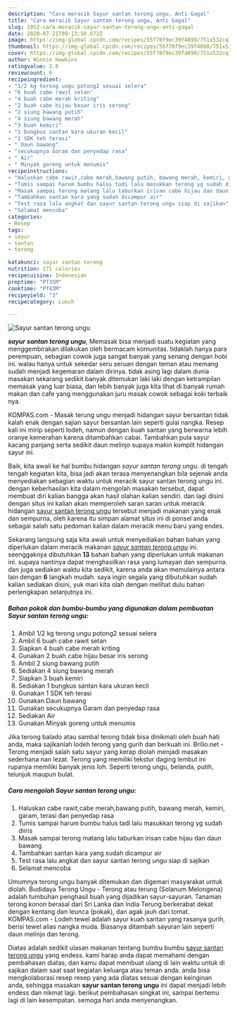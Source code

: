 ```yaml
---
description: "Cara meracik Sayur santan terong ungu, Anti Gagal"
title: "Cara meracik Sayur santan terong ungu, Anti Gagal"
slug: 2052-cara-meracik-sayur-santan-terong-ungu-anti-gagal
date: 2020-07-21T09:13:50.672Z
image: https://img-global.cpcdn.com/recipes/55f70f9ec39f4890/751x532cq70/sayur-santan-terong-ungu-foto-resep-utama.jpg
thumbnail: https://img-global.cpcdn.com/recipes/55f70f9ec39f4890/751x532cq70/sayur-santan-terong-ungu-foto-resep-utama.jpg
cover: https://img-global.cpcdn.com/recipes/55f70f9ec39f4890/751x532cq70/sayur-santan-terong-ungu-foto-resep-utama.jpg
author: Winnie Hawkins
ratingvalue: 3.8
reviewcount: 6
recipeingredient:
- "1/2 kg terong ungu potong2 sesuai selera"
- "6 buah cabe rawit setan"
- "4 buah cabe merah kriting"
- "2 buah cabe hijau besar iris serong"
- "2 siung bawang putih"
- "4 siung bawang merah"
- "3 buah kemiri"
- "1 bungkus santan kara ukuran kecil"
- "1 SDK teh terasi"
- " Daun bawang"
- "secukupnya Garam dan penyedap rasa"
- " Air"
- " Minyak goreng untuk menumis"
recipeinstructions:
- "Haluskan cabe rawit,cabe merah,bawang putih, bawang merah, kemiri, garam, terasi dan penyedap rasa"
- "Tumis sampai harum bumbu halus tadi lalu masukkan terong yg sudah diiris"
- "Masak sampai terong matang lalu taburkan irisan cabe hijau dan daun bawang"
- "Tambahkan santan kara yang sudah dicampur air"
- "Test rasa lalu angkat dan sayur santan terong ungu siap di sajikan"
- "Selamat mencoba"
categories:
- Resep
tags:
- sayur
- santan
- terong

katakunci: sayur santan terong 
nutrition: 271 calories
recipecuisine: Indonesian
preptime: "PT35M"
cooktime: "PT43M"
recipeyield: "3"
recipecategory: Lunch

---
```



![Sayur santan terong ungu](https://img-global.cpcdn.com/recipes/55f70f9ec39f4890/751x532cq70/sayur-santan-terong-ungu-foto-resep-utama.jpg)

<b><i>sayur santan terong ungu</i></b>, Memasak bisa menjadi suatu kegiatan yang menggembirakan dilakukan oleh bermacam komunitas. tidaklah hanya para perempuan, sebagian cowok juga sangat banyak yang senang dengan hobi ini. walau hanya untuk sekedar seru seruan dengan teman atau memang sudah menjadi kegemaran dalam dirinya. tidak asing lagi dalam dunia masakan sekarang sedikit banyak ditemukan laki laki dengan ketrampilan memasak yang luar biasa, dan lebih banyak juga kita lihat di banyak rumah makan dan cafe yang menggunakan juru masak cowok sebagai koki terbaik nya.

KOMPAS.com - Masak terung ungu menjadi hidangan sayur bersantan tidak kalah enak dengan sajian sayur bersantan lain seperti gulai nangka. Resep kali ini mirip seperti lodeh, namun dengan kuah santan yang berwarna lebih oranye kemerahan karena ditambahkan cabai. Tambahkan pula sayur kacang panjang serta sedikit daun melinjo supaya makin komplit hidangan sayur ini.

Baik, kita awali ke hal bumbu hidangan <i>sayur santan terong ungu</i>. di tengah tengah kegiatan kita, bisa jadi akan terasa menyenangkan bila sejenak anda menyediakan sebagian waktu untuk meracik sayur santan terong ungu ini. dengan keberhasilan kita dalam mengolah masakan tersebut, dapat membuat diri kalian bangga akan hasil olahan kalian sendiri. dan lagi disini dengan situs ini kalian akan memperoleh saran saran untuk meracik hidangan <u>sayur santan terong ungu</u> tersebut menjadi makanan yang enak dan sempurna, oleh karena itu simpan alamat situs ini di ponsel anda sebagai salah satu pedoman kalian dalam meracik menu baru yang endes.


Sekarang langsung saja kita awali untuk menyediakan bahan bahan yang diperlukan dalam meracik makanan <u><i>sayur santan terong ungu</i></u> ini. seenggaknya dibutuhkan <b>13</b> bahan bahan yang diperlukan untuk makanan ini. supaya nantinya dapat menghasilkan rasa yang lumayan dan sempurna. dan juga sediakan waktu kita sedikit, karena anda akan memulainya antara lain dengan <b>6</b> langkah mudah. saya ingin segala yang dibutuhkan sudah kalian sediakan disini, yuk mari kita olah dengan melihat dulu bahan perlengkapan selanjutnya ini.

<!--inarticleads1-->

##### Bahan pokok dan bumbu-bumbu yang digunakan dalam pembuatan Sayur santan terong ungu:

1. Ambil 1/2 kg terong ungu potong2 sesuai selera
1. Ambil 6 buah cabe rawit setan
1. Siapkan 4 buah cabe merah kriting
1. Gunakan 2 buah cabe hijau besar iris serong
1. Ambil 2 siung bawang putih
1. Sediakan 4 siung bawang merah
1. Siapkan 3 buah kemiri
1. Sediakan 1 bungkus santan kara ukuran kecil
1. Gunakan 1 SDK teh terasi
1. Gunakan  Daun bawang
1. Gunakan secukupnya Garam dan penyedap rasa
1. Sediakan  Air
1. Gunakan  Minyak goreng untuk menumis


Jika terong balado atau sambal terong tidak bisa dinikmati oleh buah hati anda, maka sajikanlah lodeh terong yang gurih dan berkuah ini. Brilio.net - Terong menjadi salah satu sayur yang kerap diolah menjadi masakan sederhana nan lezat. Terong yang memiliki tekstur daging lembut ini rupanya memiliki banyak jenis loh. Seperti terong ungu, belanda, putih, telunjuk maupun bulat. 

<!--inarticleads2-->

##### Cara mengolah Sayur santan terong ungu:

1. Haluskan cabe rawit,cabe merah,bawang putih, bawang merah, kemiri, garam, terasi dan penyedap rasa
1. Tumis sampai harum bumbu halus tadi lalu masukkan terong yg sudah diiris
1. Masak sampai terong matang lalu taburkan irisan cabe hijau dan daun bawang
1. Tambahkan santan kara yang sudah dicampur air
1. Test rasa lalu angkat dan sayur santan terong ungu siap di sajikan
1. Selamat mencoba


Umumnya terong ungu banyak ditemukan dan digemari masyarakat untuk diolah. Budidaya Terong Ungu - Terong atau terung (Solanum Melongena) adalah tumbuhan penghasil buah yang dijadikan sayur-sayuran. Tanaman terong konon berasal dari Sri Lanka dan India Terung berkerabat dekat dengan kentang dan leunca (pokak), dan agak jauh dari tomat. KOMPAS.com - Lodeh tewel adalah sayur kuah santan yang rasanya gurih, berisi tewel alias nangka muda. Biasanya ditambah sayuran lain seperti daun melinjo dan terong. 

Diatas adalah sedikit ulasan makanan tentang bumbu bumbu <u>sayur santan terong ungu</u> yang endess. kami harap anda dapat memahami dengan pembahasan diatas, dan kamu dapat membuat ulang di lain waktu untuk di sajikan dalam saat saat kegiatan keluarga atau teman anda. anda bisa mengkolaborasi resep resep yang ada diatas sesuai dengan keinginan anda, sehingga masakan <b>sayur santan terong ungu</b> ini dapat menjadi lebih endess dan nikmat lagi. berikut pembahasan singkat ini, sampai bertemu lagi di lain kesempatan. semoga hari anda menyenangkan.
